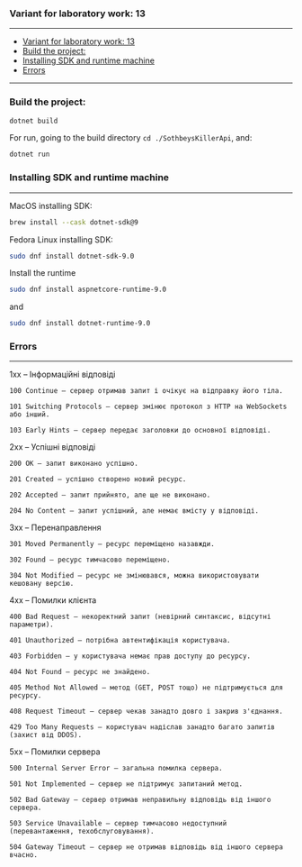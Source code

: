 ### Variant for laboratory work: 13
---
- [Variant for laboratory work: 13](#variant-for-laboratory-work-13)
- [Build the project:](#build-the-project)
- [Installing SDK and runtime machine](#installing-sdk-and-runtime-machine)
- [Errors](#errors)


---
### Build the project:
```sh
dotnet build
```
For run, going to the build directory ```cd ./SothbeysKillerApi```, and:
```sh
dotnet run
```

### Installing SDK and runtime machine
---
MacOS installing SDK:
```sh
brew install --cask dotnet-sdk@9
```

Fedora Linux installing SDK: 
```sh
sudo dnf install dotnet-sdk-9.0
```
Install the runtime
```sh
sudo dnf install aspnetcore-runtime-9.0
```
and
```sh
sudo dnf install dotnet-runtime-9.0
```

### Errors
--- 
1xx – Інформаційні відповіді

    100 Continue – сервер отримав запит і очікує на відправку його тіла.

    101 Switching Protocols – сервер змінює протокол з HTTP на WebSockets або інший.

    103 Early Hints – сервер передає заголовки до основної відповіді.

2xx – Успішні відповіді

    200 OK – запит виконано успішно.

    201 Created – успішно створено новий ресурс.

    202 Accepted – запит прийнято, але ще не виконано.

    204 No Content – запит успішний, але немає вмісту у відповіді.

3xx – Перенаправлення

    301 Moved Permanently – ресурс переміщено назавжди.

    302 Found – ресурс тимчасово переміщено.

    304 Not Modified – ресурс не змінювався, можна використовувати кешовану версію.

4xx – Помилки клієнта

    400 Bad Request – некоректний запит (невірний синтаксис, відсутні параметри).

    401 Unauthorized – потрібна автентифікація користувача.

    403 Forbidden – у користувача немає прав доступу до ресурсу.

    404 Not Found – ресурс не знайдено.

    405 Method Not Allowed – метод (GET, POST тощо) не підтримується для ресурсу.

    408 Request Timeout – сервер чекав занадто довго і закрив з'єднання.

    429 Too Many Requests – користувач надіслав занадто багато запитів (захист від DDOS).

5xx – Помилки сервера

    500 Internal Server Error – загальна помилка сервера.

    501 Not Implemented – сервер не підтримує запитаний метод.

    502 Bad Gateway – сервер отримав неправильну відповідь від іншого сервера.

    503 Service Unavailable – сервер тимчасово недоступний (перевантаження, техобслуговування).

    504 Gateway Timeout – сервер не отримав відповідь від іншого сервера вчасно.
